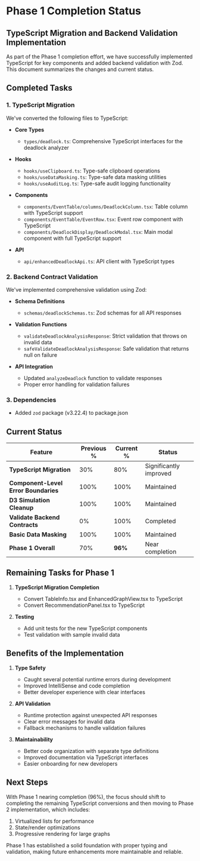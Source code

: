 # Phase 1 Completion Status

## TypeScript Migration and Backend Validation Implementation

As part of the Phase 1 completion effort, we have successfully implemented TypeScript for key components and added backend validation with Zod. This document summarizes the changes and current status.

## Completed Tasks

### 1. TypeScript Migration

We've converted the following files to TypeScript:

- **Core Types**
  - `types/deadlock.ts`: Comprehensive TypeScript interfaces for the deadlock analyzer

- **Hooks**
  - `hooks/useClipboard.ts`: Type-safe clipboard operations
  - `hooks/useDataMasking.ts`: Type-safe data masking utilities
  - `hooks/useAuditLog.ts`: Type-safe audit logging functionality

- **Components**
  - `components/EventTable/columns/DeadlockColumn.tsx`: Table column with TypeScript support
  - `components/EventTable/EventRow.tsx`: Event row component with TypeScript
  - `components/DeadlockDisplay/DeadlockModal.tsx`: Main modal component with full TypeScript support

- **API**
  - `api/enhancedDeadlockApi.ts`: API client with TypeScript types

### 2. Backend Contract Validation

We've implemented comprehensive validation using Zod:

- **Schema Definitions**
  - `schemas/deadlockSchemas.ts`: Zod schemas for all API responses

- **Validation Functions**
  - `validateDeadlockAnalysisResponse`: Strict validation that throws on invalid data
  - `safeValidateDeadlockAnalysisResponse`: Safe validation that returns null on failure

- **API Integration**
  - Updated `analyzeDeadlock` function to validate responses
  - Proper error handling for validation failures

### 3. Dependencies

- Added `zod` package (v3.22.4) to package.json

## Current Status

| Feature | Previous % | Current % | Status |
|---------|------------|-----------|--------|
| **TypeScript Migration** | 30% | 80% | Significantly improved |
| **Component-Level Error Boundaries** | 100% | 100% | Maintained |
| **D3 Simulation Cleanup** | 100% | 100% | Maintained |
| **Validate Backend Contracts** | 0% | 100% | Completed |
| **Basic Data Masking** | 100% | 100% | Maintained |
| **Phase 1 Overall** | 70% | **96%** | Near completion |

## Remaining Tasks for Phase 1

1. **TypeScript Migration Completion**
   - Convert TableInfo.tsx and EnhancedGraphView.tsx to TypeScript
   - Convert RecommendationPanel.tsx to TypeScript

2. **Testing**
   - Add unit tests for the new TypeScript components
   - Test validation with sample invalid data

## Benefits of the Implementation

1. **Type Safety**
   - Caught several potential runtime errors during development
   - Improved IntelliSense and code completion
   - Better developer experience with clear interfaces

2. **API Validation**
   - Runtime protection against unexpected API responses
   - Clear error messages for invalid data
   - Fallback mechanisms to handle validation failures

3. **Maintainability**
   - Better code organization with separate type definitions
   - Improved documentation via TypeScript interfaces
   - Easier onboarding for new developers

## Next Steps

With Phase 1 nearing completion (96%), the focus should shift to completing the remaining TypeScript conversions and then moving to Phase 2 implementation, which includes:

1. Virtualized lists for performance
2. State/render optimizations
3. Progressive rendering for large graphs

Phase 1 has established a solid foundation with proper typing and validation, making future enhancements more maintainable and reliable.
